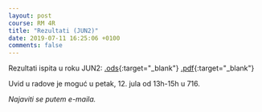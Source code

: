 ```yaml
---
layout: post
course: RM 4R
title: "Rezultati (JUN2)"
date: 2019-07-11 16:25:06 +0100
comments: false
---
```


Rezultati ispita u roku JUN2: 
[.ods](/courses/rm/results/2019_R/RM_4R_JUN2_2018_2019.ods){:target="_blank"} 
[.pdf](/courses/rm/results/2019_R/RM_4R_JUN2_2018_2019.pdf){:target="_blank"}

Uvid u radove je moguć u petak, 12. jula od 13h-15h u 716. 

*Najaviti se putem e-maila.*